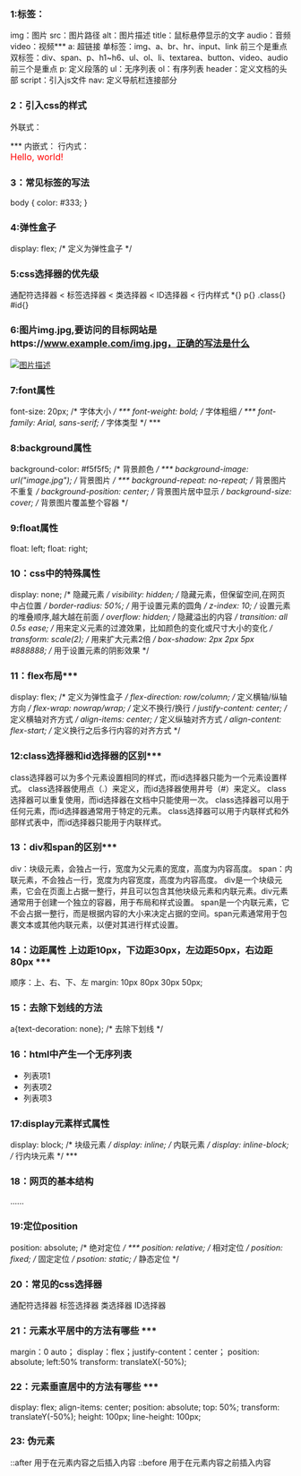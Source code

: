 ### 1:标签：
img：图片   src：图片路径   alt：图片描述   title：鼠标悬停显示的文字
audio：音频
video：视频***
a: 超链接
单标签：img、a、br、hr、input、link    前三个是重点
双标签：div、span、p、h1~h6、ul、ol、li、textarea、button、video、audio   前三个是重点
p: 定义段落的
ul：无序列表
ol：有序列表
header：定义文档的头部
script：引入js文件
nav: 定义导航栏连接部分

### 2：引入css的样式
外联式：
<link rel="stylesheet" type="text/css" href="mystyle.css">***
内嵌式：
<style>
/* CSS样式 */   
</style>
行内式：
<div style="color:red;font-size:16px;">Hello, world!</div>

### 3：常见标签的写法
body {
  color: #333;
}

### 4:弹性盒子
display: flex; /* 定义为弹性盒子 */

### 5:css选择器的优先级
通配符选择器 < 标签选择器 < 类选择器 < ID选择器 < 行内样式
*{}            p{}         .class{}   #id{}    <div style=""></div>

### 6:图片img.jpg,要访问的目标网站是https://www.example.com/img.jpg，正确的写法是什么
<a href="https://www.example.com/img.jpg"><img src="img.jpg" alt="图片描述" /></a>

### 7:font属性
font-size: 20px; /* 字体大小  */    ***
font-weight: bold; /* 字体粗细 */   ***
font-family: Arial, sans-serif; /* 字体类型 */   ***

### 8:background属性
background-color: #f5f5f5; /* 背景颜色  */   ***
background-image: url("image.jpg"); /* 背景图片 */   ***
background-repeat: no-repeat; /* 背景图片不重复 */
background-position: center; /* 背景图片居中显示 */
background-size: cover; /* 背景图片覆盖整个容器 */

### 9:float属性
float: left;
float: right;

### 10：css中的特殊属性
display: none; /* 隐藏元素 */
visibility: hidden; /* 隐藏元素，但保留空间,在网页中占位置 */
border-radius: 50%; /* 用于设置元素的圆角 */
z-index: 10; /* 设置元素的堆叠顺序,越大越在前面 */
overflow: hidden; /* 隐藏溢出的内容 */
transition: all 0.5s ease; /* 用来定义元素的过渡效果，比如颜色的变化或尺寸大小的变化 */
transform: scale(2); /* 用来扩大元素2倍 */
box-shadow: 2px 2px 5px #888888; /* 用于设置元素的阴影效果 */

### 11：flex布局***
display: flex; /* 定义为弹性盒子 */
flex-direction: row/column; /* 定义横轴/纵轴方向 */
flex-wrap: nowrap/wrap; /* 定义不换行/换行 */
justify-content: center; /* 定义横轴对齐方式 */
align-items: center; /* 定义纵轴对齐方式 */
align-content: flex-start; /* 定义换行之后多行内容的对齐方式 */

### 12:class选择器和id选择器的区别***
class选择器可以为多个元素设置相同的样式，而id选择器只能为一个元素设置样式。
class选择器使用点（.）来定义，而id选择器使用井号（#）来定义。
class选择器可以重复使用，而id选择器在文档中只能使用一次。
class选择器可以用于任何元素，而id选择器通常用于特定的元素。
class选择器可以用于内联样式和外部样式表中，而id选择器只能用于内联样式。

### 13：div和span的区别***
div：块级元素，会独占一行，宽度为父元素的宽度，高度为内容高度。
span：内联元素，不会独占一行，宽度为内容宽度，高度为内容高度。
div是一个块级元素，它会在页面上占据一整行，并且可以包含其他块级元素和内联元素。div元素通常用于创建一个独立的容器，用于布局和样式设置。
span是一个内联元素，它不会占据一整行，而是根据内容的大小来决定占据的空间。span元素通常用于包裹文本或其他内联元素，以便对其进行样式设置。

### 14：边距属性 上边距10px，下边距30px，左边距50px，右边距80px  ***
顺序：上、右、下、左
margin: 10px 80px 30px 50px;

### 15：去除下划线的方法
a{text-decoration: none}; /* 去除下划线 */

### 16：html中产生一个无序列表
<ul><li>列表项1</li><li>列表项2</li><li>列表项3</li></ul>

### 17:display元素样式属性
display: block; /* 块级元素 */
display: inline; /* 内联元素 */
display: inline-block; /* 行内块元素 */  ***

### 18：网页的基本结构
<html><head>...</head><body>...</body></html>

### 19:定位position
position: absolute; /* 绝对定位 */  ***
position: relative; /* 相对定位 */
position: fixed; /* 固定定位 */
psotion: static; /* 静态定位 */

### 20：常见的css选择器
通配符选择器  标签选择器  类选择器  ID选择器

### 21：元素水平居中的方法有哪些 ***
margin：0 auto；
display：flex；justify-content：center；
position: absolute; left:50% transform: translateX(-50%);

### 22：元素垂直居中的方法有哪些 ***
display: flex; align-items: center;
position: absolute; top: 50%; transform: translateY(-50%);
height: 100px; line-height: 100px;

### 23: 伪元素
::after 用于在元素内容之后插入内容
::before 用于在元素内容之前插入内容

